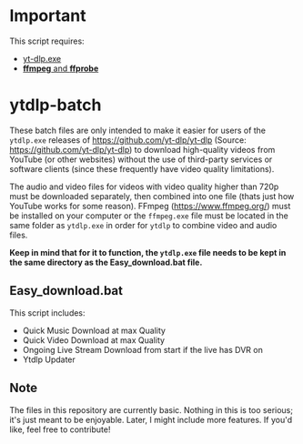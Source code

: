 # Important
This script requires: <br />
* [yt-dlp.exe](https://github.com/yt-dlp/yt-dlp/releases/latest/download/yt-dlp.exe) <br />
* [**ffmpeg** and **ffprobe**](https://www.ffmpeg.org)<br />
# ytdlp-batch
These batch files are only intended to make it easier for users of the `ytdlp.exe` releases of https://github.com/yt-dlp/yt-dlp (Source: https://github.com/yt-dlp/yt-dlp) to download high-quality videos from YouTube (or other websites) without the use of third-party services or software clients (since these frequently have video quality limitations).

The audio and video files for videos with video quality higher than 720p must be downloaded separately, then combined into one file (thats just how YouTube works for some reason). FFmpeg (https://www.ffmpeg.org/) must be installed on your computer or the `ffmpeg.exe` file must be located in the same folder as `ytdlp.exe` in order for `ytdlp` to combine video and audio files.

**Keep in mind that for it to function, the `ytdlp.exe` file needs to be kept in the same directory as the Easy_download.bat file.**

## Easy_download.bat
This script includes: <br />
* Quick Music Download at max Quality <br />
* Quick Video Download at max Quality <br />
* Ongoing Live Stream Download from start if the live has DVR on <br />
* Ytdlp Updater <br />

## Note
The files in this repository are currently basic. Nothing in this is too serious; it's just meant to be enjoyable. Later, I might include more features. If you'd like, feel free to contribute!